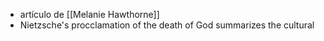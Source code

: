 - artículo de [[Melanie Hawthorne]]
- Nietzsche's procclamation of the death of God summarizes the cultural